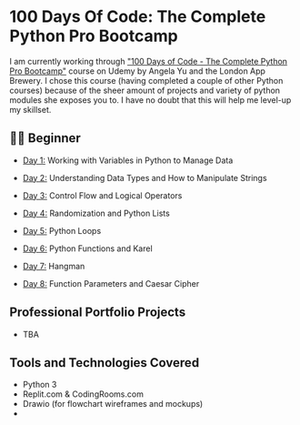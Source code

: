 # 100 Days Of Code: The Complete Python Pro Bootcamp

I am currently working through ["100 Days of Code - The Complete Python Pro Bootcamp"](https://www.udemy.com/course/100-days-of-code/) course on Udemy by Angela Yu and the London App Brewery.
I chose this course (having completed a couple of other Python courses) because of the sheer amount of projects and variety of python modules she exposes you to. I have no doubt that this will help me level-up my skillset.

## 👨‍🎓 Beginner

- [Day 1:](https://github.com/SunilParbhoo/100-Days-of-Code-Python/tree/main/day01) Working with Variables in Python to Manage Data

- [Day 2:](https://github.com/SunilParbhoo/100-Days-of-Code-Python/tree/main/day02) Understanding Data Types and How to Manipulate Strings

- [Day 3:](https://github.com/SunilParbhoo/100-Days-of-Code-Python/tree/main/day03)
  Control Flow and Logical Operators

- [Day 4:](https://github.com/SunilParbhoo/100-Days-of-Code-Python/tree/main/day04) Randomization and Python Lists

- [Day 5:](https://github.com/SunilParbhoo/100-Days-of-Code-Python/tree/main/day05) Python Loops

- [Day 6:](https://github.com/SunilParbhoo/100-Days-of-Code-Python/tree/main/day06) Python Functions and Karel

- [Day 7:](https://github.com/SunilParbhoo/100-Days-of-Code-Python/tree/main/day07) Hangman

- [Day 8:](https://github.com/SunilParbhoo/100-Days-of-Code-Python/tree/main/day08) Function Parameters and Caesar Cipher

## Professional Portfolio Projects

- TBA

## Tools and Technologies Covered

- Python 3
- Replit.com & CodingRooms.com
- Drawio (for flowchart wireframes and mockups)
-
